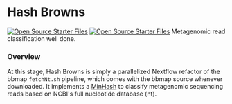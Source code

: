 # Hash Browns
[![Open Source Starter Files](https://github.com/nrminor/hash-browns/actions/workflows/open-source-starter.yaml/badge.svg)](https://github.com/nrminor/hash-browns/actions/workflows/open-source-starter.yaml) [![Open Source Starter Files](https://github.com/nrminor/hash-browns/actions/workflows/open-source-starter.yaml/badge.svg)](https://github.com/nrminor/hash-browns/actions/workflows/open-source-starter.yaml)
Metagenomic read classification well done.

### Overview
At this stage, Hash Browns is simply a parallelized Nextflow refactor of the bbmap `fetchNt.sh` pipeline, which comes with the bbmap source whenever downloaded. It implements a [MinHash](https://en.wikipedia.org/wiki/MinHash) to classify metagenomic sequencing reads based on NCBI's full nucleotide database (nt).
